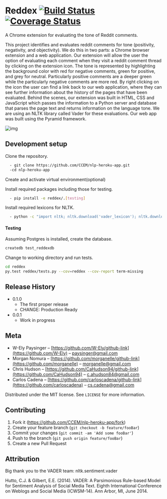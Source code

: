 # Reddex [![Build Status](https://travis-ci.org/CCEM/nlp-heroku-app.svg?branch=master)](https://travis-ci.org/CCEM/nlp-heroku-app) [![Coverage Status](https://coveralls.io/repos/github/CCEM/nlp-heroku-app/badge.svg?branch=master)](https://coveralls.io/github/CCEM/nlp-heroku-app?branch=master)
A Chrome extension for evaluating the tone of Reddit comments.


This project identifies and evaluates reddit comments for tone (positivity, negativity, and objectivity). We do this in two parts: a Chrome browser extension and a web application. Our extension will allow the user the option of evaluating each comment when they visit a reddit comment thread by clicking on the extension icon. The tone is represented by highlighting the background color with red for negative comments, green for positive, and grey for neutral. Particularly positive comments are a deeper green while the particularly negative comments are more red. By right clicking on the icon the user can find a link back to our web application, where they can see further information about the history of the pages that have been evaluated. Behind the scenes, our extension was built in HTML, CSS and JavaScript which passes the information to a Python server and database that parses the page text and returns information on the language tone. We are using an NLTK library called Vader for these evaluations. Our web app was built using the Pyramid framework.

![img](http://i.imgur.com/BYsqRDA.png)

## Development setup

Clone the repository.
```sh
  - git clone https://github.com/CCEM/nlp-heroku-app.git
  -cd nlp-heroku-app
```

Create and activate virtual environment(optional)

Install required packages including those for testing.
```sh
  - pip install -e reddex/.[testing]
```

Install required lexicons for NLTK.
```sh
  - python -c "import nltk; nltk.download('vader_lexicon'); nltk.download('punkt')"
```
#### Testing

Assuming Postgres is installed, create the database.
```sh
createdb test_reddexdb
```

Change to working directory and run tests.
```sh
cd reddex
py.test reddex/tests.py --cov=reddex --cov-report term-missing
```


## Release History

* 0.1.0
    * The first proper release
    * CHANGE: Production Ready
* 0.0.1
    * Work in progress

## Meta

- W-Ely Paysinger – [https://github.com/W-Ely/github-link](https://github.com/W-Ely) – paysinger@gmail.com
- Morgan Nomura – [https://github.com/morganelle/github-link](https://github.com/morganelle) – morganelle@gmail.com
- Chris Hudson – [https://github.com/CaHudson94/github-link](https://github.com/CaHudson94) – c.ahudson84@gmail.com
- Carlos Cadena – [https://github.com/carloscadena/github-link](https://github.com/carloscadena) – cs.cadena@gmail.com

Distributed under the MIT license. See ``LICENSE`` for more information.

## Contributing

1. Fork it (<https://github.com/CCEM/nlp-heroku-app/fork>)
2. Create your feature branch (`git checkout -b feature/fooBar`)
3. Commit your changes (`git commit -am 'Add some fooBar'`)
4. Push to the branch (`git push origin feature/fooBar`)
5. Create a new Pull Request

## Attribution

Big thank you to the VADER team:
nltk.sentiment.vader

Hutto, C.J. & Gilbert, E.E. (2014). VADER: A Parsimonious Rule-based Model for
Sentiment Analysis of Social Media Text. Eighth International Conference on
Weblogs and Social Media (ICWSM-14). Ann Arbor, MI, June 2014.
